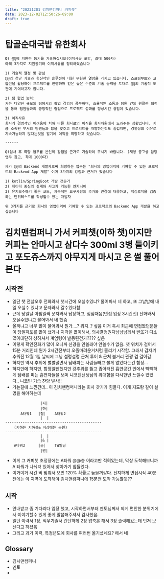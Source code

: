 ```yaml
---
title: "20231201 김치맨컴퍼니 커피챗"
date: 2023-12-02T12:50:26+09:00
draft: true
---
```


# 탑골순대국밥 유한회사

```
Q) @@에 지원한 동기를 기술하십시오(이직사유 포함, 최대 500자)
아래 3가지로 지원동기와 이직사유를 정리하였습니다

1) 기술적 열정 및 관심
@@의 첨단 기술과 혁신적인 솔루션에 대한 무한한 열망을 가지고 있습니다. 스프링부트와 코틀린을 활용하여 프로젝트를 진행하며 얻은 높은 수준의 기술 능력을 토대로 @@의 기술적 도전에 기여하고자 합니다.

2) 팀 협업 능력:
저는 다양한 규모의 팀에서의 협업 경험이 풍부하며, 효율적인 소통과 팀원 간의 원활한 협력을 통해 팀원들과의 긍정적인 협업으로 프로젝트 성과를 향상시킨 경험이 있습니다.

3) 이직사유
회사가 경영적인 어려움에 처해 다른 회사로의 이직을 회사차원에서 도와주는 상황입니다. 지금 소속된 부서의 팀원들과 합을 맞추고 프로덕트를 개발하는것도 즐겁지만, 경영상의 이유로 지속가능하지 않다는것을 알기에 이직을 희망하고 있습니다.

------

Q)입사 후 희망 업무를 본인의 강점을 근거로 기술하여 주시기 바랍니다. (채용 공고상 담당업무 참고, 최대 1000자)

제가 @@의 Backend 개발자로써 희망하는 업무는 "회사의 영업이익에 기여할 수 있는 프로덕트의 Backend App 개발" 이며 3가지의 강점과 근거가 있습니다

1) kotlin/SpringBoot 개발 전문가
2) 데이터 중심의 설계와 사고가 가능한 엔지니어
3) 유지보수하기 좋은 코드, 지속적인 요구사항의 추가와 변경에 대응하고, 핵심로직을 검증하는 단위테스트를 작성할수 있는 개발자

위 3가지를 근거로 회사의 영업이익에 기여할 수 있는 프로덕트의 Backend App 개발을 하고싶습니다

```



# 김치맨컴퍼니 가서 커피챗(이하 챗)이지만 커피는 안마시고 삼다수 300ml 3병 들이키고 포도쥬스까지 야무지게 마시고 온 썰 풀어본다

## 시작전

- 일단 챗 전날오후 전화와서 챗시간에 오실수있냐? 물어봐서 네 하고, 또 그날밤에 내일 오실수 있냐고 문자와서 갈수있다함
- 근데 당일날 아침일찍 문자와서 답장하고, 점심때쯤(면접 입장 3시간전) 전화와서 오실수있냐고 물어봐서 네 했슴
- 올꺼냐고 너무 많이 물어봐서 뭔가....? 뭐지..? 싶음 이거 혹시 최근에 면접봤던분들이 당일파토를 많이 냈거나 지각을 많이해서, 의사결정권자님님님께서 삔또가 다소많이대단히 상하셔서 계엄령이 발동된건가???? 싶음
- 이렇게 확인전화가 많이 오니까 신경을 안쓸래야 안쓸수가 없음. 챗 위치가 걸어서 15분 거리인데 뭔가 2시간전부터 오줌마려운거처럼 쫄리기 시작함. 그래서 갑자기 추워진 12월 1일 날씨에 그냥 설렁설렁 근처 투어 & 근처 볼거리 관광 겸 걸어감 
- 하지만 역시 추위에 벌벌떨면서 담배피는 사람들빼고 볼게 없었다는건 함정...
- 하지만에 하지만, 함정일뻔했지만 강추위를 뚫고 좁아터진 흡연공간 안에서 빽빽하게 담배를 피는 흡연자들을 보며 니코틴선생님의 위대함을 다시한번 느낄수 있었다.. 니코틴 기습 찬양 발사!!
- 가는길에 느낀건데.. 이 김치맨컴퍼니라는 회사 찾기가 힘들다. 이게 지도랑 같이 설명을 해야하는데

```
                |지|
                |하|
       A타워1   |철|    A타워2
                |  |
--------------------------------------------
    (지하는 지하철& 지상에는 공원)
--------------------------------------------
                |  |
                |& |
    A타워3      |공|    TW빌딩
                |원|
```
- 이게 그 커피챗 초정장에는 A타워 @@층 이라고만 적혀있는데, 막상 도착해보니까 A 타워가 나눠져 있어서 찾아가기 힘들었다. 
- 이거이거 시간 딱 맞춰서 오면 120% 확률로 늦을꺼같다. 진지하게 면접시작 40분전에는 이 지역에 도착해야 김치맨컴퍼니에 15분전 도착 가능할듯??

## 시작
- 안내받고 좀 기다리다 입장 했고, 시작하면서부터 멘토님께서 되게 편안한 분위기에서 이야기할수 있게 좋게 말씀해주셔서 감사했음.
- 일단 이력서 1장, 직무기술서 간단하게 2장 압축본 해서 3장 출력해갔는데 먼저 보신다고 하셨음
- 그리고 과거 이력, 특정년도에 회사를 여러번 옮기셨네요? 해서 네 




## Glossary
- 김치맨컴퍼니
- 멘토
- 